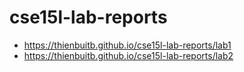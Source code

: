 # cse15l-lab-reports
- https://thienbuitb.github.io/cse15l-lab-reports/lab1
- https://thienbuitb.github.io/cse15l-lab-reports/lab2
